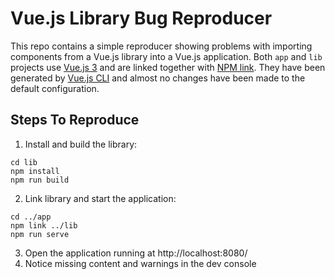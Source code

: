 # Vue.js Library Bug Reproducer

This repo contains a simple reproducer showing problems with importing components from a Vue.js library into a Vue.js application.
Both `app` and `lib` projects use [Vue.js 3](https://v3.vuejs.org/) and are linked together with [NPM link](https://docs.npmjs.com/cli/v7/commands/npm-link).
They have been generated by [Vue.js CLI](https://cli.vuejs.org/) and almost no changes have been made to the default configuration.

## Steps To Reproduce

1. Install and build the library:

```
cd lib
npm install
npm run build
```

2. Link library and start the application:

```
cd ../app
npm link ../lib
npm run serve
```

3. Open the application running at http://localhost:8080/
4. Notice missing content and warnings in the dev console
